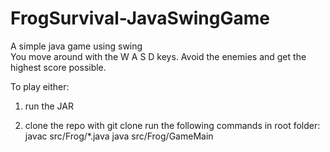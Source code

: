 # FrogSurvival-JavaSwingGame
A simple java game using swing\
You move around with the W A S D keys.
Avoid the enemies and get the highest score possible.

To play either:

1. run the JAR 

2. clone the repo with git clone 
run the following commands in root folder:
javac src/Frog/*.java
java src/Frog/GameMain


